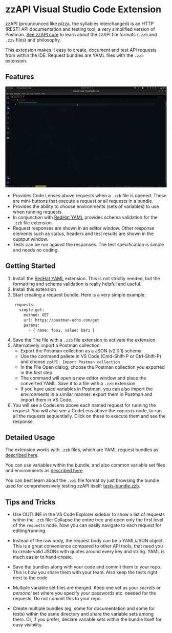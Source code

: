 # zzAPI Visual Studio Code Extension

zzAPI (prounounced like pizza, the syllables interchanged) is an HTTP (REST) API documentation and testing tool, a very simplified version of Postman. [See zzAPI core](https://github.com/agrostar/zzapi/) to learn about the zzAPI file formats (`.zzb` and `.zzv` files) and philosophy.

This extension makes it easy to create, document and test API requests from within the IDE. Request bundles are YAML files with the `.zzb` extension.

## Features

![screencast](https://raw.githubusercontent.com/agrostar/zzapi-vscode/main/images/screencast.gif)

* Provides Code Lenses above requests when a `.zzb` file is opened. These are mini-buttons that execute a request or all requests in a bundle.
* Provides the ability to choose environments (sets of variables) to use when running requests.
* In conjunction with [RedHat YAML](https://marketplace.visualstudio.com/items?itemName=redhat.vscode-yaml) provides schema validation for the `.zzb` file extension.
* Request responses are shown in an editor window. Other response elements such as status, headers and test results are shown in the ouptput window.
* Tests can be run against the responses. The test specification is simple and needs no coding.

## Getting Started

1. Install the [RedHat YAML](https://marketplace.visualstudio.com/items?itemName=redhat.vscode-yaml) extension. This is not strictly needed, but the formatting and schema validation is really helpful and useful.
1. Install this extension
2. Start creating a request bundle. Here is a very simple example:

```
    requests:
      simple-get:
        method: GET
        url: https://postman-echo.com/get
        params:
          - { name: foo1, value: bar1 }
```

4. Save the The file with a `.zzb` file extension to activate the extension.
4. Alternatively import a Postman collection:
   * Export the Postman collection as a JSON (v2.0.1) schema
   * Use the command pallete in VS Code (Cmd-Shift-P or Ctrl-Shift-P) and choose `zzAPI: Import Postman collection`
   * In the File Open dialog, choose the Postman collection you exported in the first step
   * The command will open a new editor window and place the converted YAML. Save it to a file with a `.zzb` extension
   * If you have used variables in Postman, you can also import the environments in a similar manner: export them in Postman and import them in VS Code.
5. You will see a CodeLens above each named request for running the request. You will also see a CodeLens above the `requests` node, to run all the requests sequentially. Click on these to execute them and see the response.

## Detailed Usage

The extension works with `.zzb` files, which are YAML request bundles as [described here](https://github.com/agrostar/zzapi/blob/main/zzapi-bundle-description.md).

You can use variables within the bundle, and also common variable set files and environments as [described here](https://github.com/agrostar/zzapi/blob/main/zzapi-varset-description.md).

You can best learn about the `.zzb` file format by just browsing the bundle used for comprehensively testing zzAPI itself: [tests-bundle.zzb](https://github.com/agrostar/zzapi/blob/main/tests-bundle.zzb).

## Tips and Tricks

* Use OUTLINE in the VS Code Explorer sidebar to show a list of requests within the `.zzb` file: Collapse the entire tree and open only the first level of the `requests` node. Now you can easily navigate to each request for editing/running.

* Instead of the raw body, the request body can be a YAML/JSON object. This is a great convenience compared to other API tools, that need you to create valid JSONs with quotes around every key and string. YAML is much easier to hand-create.

* Save the bundles along with your code and commit them to your repo. This is how you share them with your team. Also keep the tests right next to the code.

* Multiple variable set files are merged. Keep one set as your *secrets* or *personal* set where you specify your passwords etc. needed for the requests. Do not commit this to your repo.

* Create multiple bundles (eg, some for documentation and some for tests) within the same directory and share the variable sets among them. Or, if you prefer, declare variable sets within the bundle itself for easy visibility.
